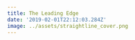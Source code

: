 ```yaml
---
title: The Leading Edge
date: '2019-02-01T22:12:03.284Z'
image: ../assets/straightline_cover.png
---
```

